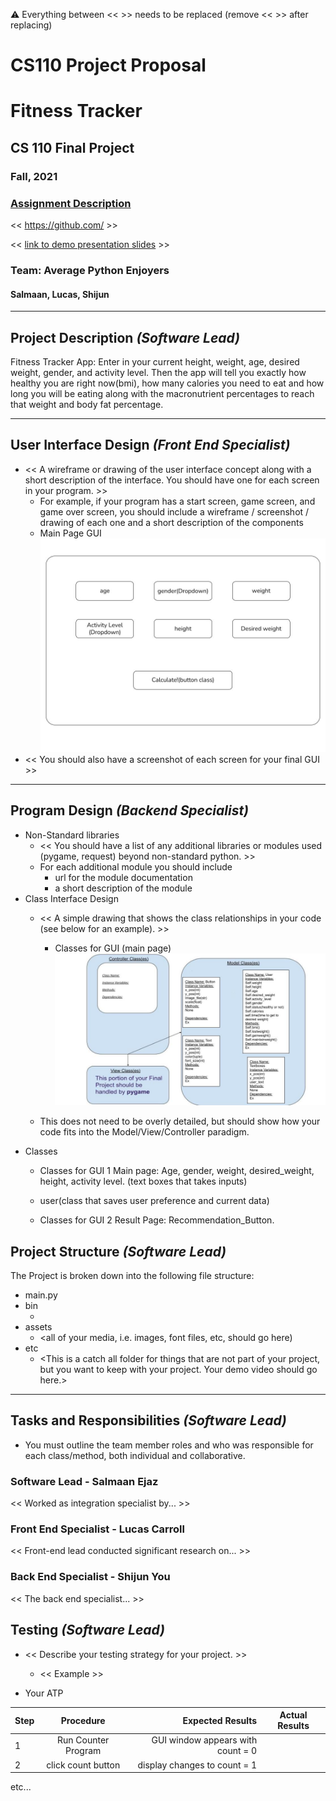 :warning: Everything between << >> needs to be replaced (remove << >> after replacing)
# CS110 Project Proposal
# Fitness Tracker
## CS 110 Final Project
### Fall, 2021
### [Assignment Description](https://docs.google.com/document/d/1H4R6yLL7som1lglyXWZ04RvTp_RvRFCCBn6sqv-82ps/edit#)

<< [https://github.com/<repo>](#) >>

<< [link to demo presentation slides](#) >>

### Team: Average Python Enjoyers
#### Salmaan, Lucas, Shijun

***

## Project Description *(Software Lead)*
Fitness Tracker App: Enter in your current height, weight, age, desired weight, gender, and activity level. Then the app
will tell you exactly how healthy you are right now(bmi), how many calories you need to eat and how long you will be 
eating along with the macronutrient percentages to reach that weight and body fat percentage. 

***    

## User Interface Design *(Front End Specialist)*
* << A wireframe or drawing of the user interface concept along with a short description of the interface. You should have one for each screen in your program. >>
    * For example, if your program has a start screen, game screen, and game over screen, you should include a wireframe / screenshot / drawing of each one and a short description of the components
    * Main Page GUI
      ![GUI_Design](assets/mainpage_GUI.jpg)
* << You should also have a screenshot of each screen for your final GUI >>

***        

## Program Design *(Backend Specialist)*
* Non-Standard libraries
    * << You should have a list of any additional libraries or modules used (pygame, request) beyond non-standard python. >>
    * For each additional module you should include
        * url for the module documentation
        * a short description of the module
* Class Interface Design
    * << A simple drawing that shows the class relationships in your code (see below for an example). >>
        * Classes for GUI (main page)
          ![class diagram](assets/mainpage_Classes.jpg)
        
    * This does not need to be overly detailed, but should show how your code fits into the Model/View/Controller paradigm.
* Classes
    * Classes for GUI 1 Main page: Age, gender, weight, desired_weight, height, activity level. (text boxes that takes inputs)
    * user(class that saves user preference and current data)

    * Classes for GUI 2 Result Page: Recommendation_Button.

## Project Structure *(Software Lead)*

The Project is broken down into the following file structure:
* main.py
* bin
    * <all of your python files should go here>
* assets
    * <all of your media, i.e. images, font files, etc, should go here)
* etc
    * <This is a catch all folder for things that are not part of your project, but you want to keep with your project. Your demo video should go here.>

***

## Tasks and Responsibilities *(Software Lead)*
* You must outline the team member roles and who was responsible for each class/method, both individual and collaborative.

### Software Lead - Salmaan Ejaz

<< Worked as integration specialist by... >>

### Front End Specialist - Lucas Carroll

<< Front-end lead conducted significant research on... >>

### Back End Specialist - Shijun You

<< The back end specialist... >>

## Testing *(Software Lead)*
* << Describe your testing strategy for your project. >>
    * << Example >>

* Your ATP

| Step                  | Procedure     | Expected Results  | Actual Results |
| ----------------------|:-------------:| -----------------:| -------------- |
|  1  | Run Counter Program  | GUI window appears with count = 0  |          |
|  2  | click count button  | display changes to count = 1 |                 |
etc...
